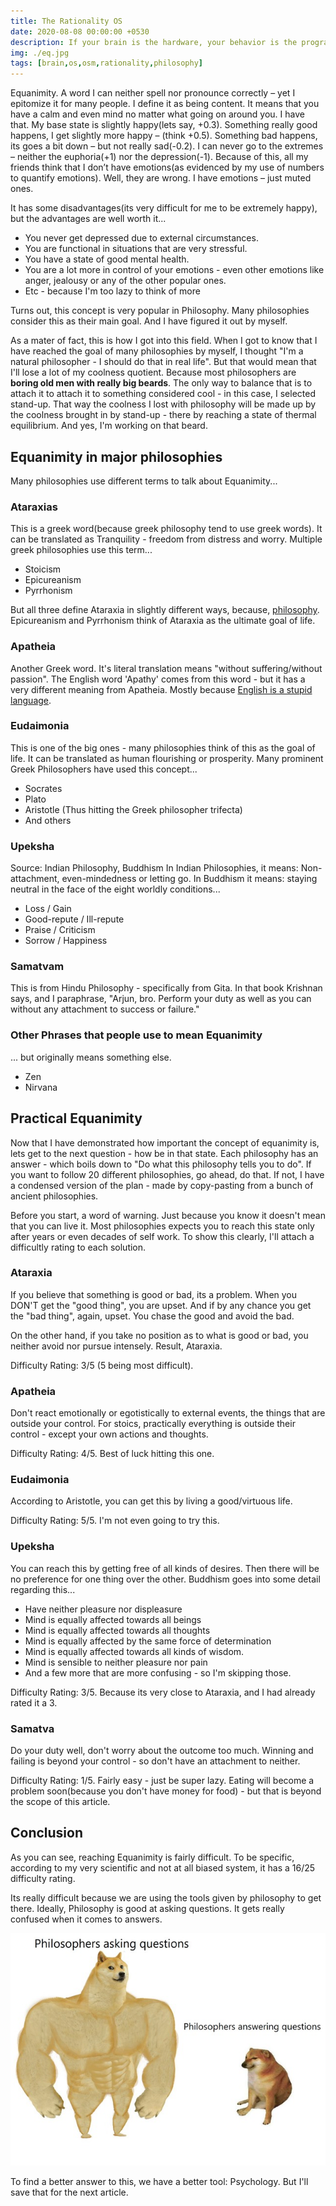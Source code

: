 ```yaml
---
title: The Rationality OS
date: 2020-08-08 00:00:00 +0530
description: If your brain is the hardware, your behavior is the programming. Your attributes or character is the firmware(permanent software that comes bundled with the hardware). It comes with the hardware, its built by other people/external situations – and its very difficult to modify. To get this system to a more functional point, you need a good OS on top of these things – an Operating System for the Mind.
img: ./eq.jpg
tags: [brain,os,osm,rationality,philosophy]
---
```


Equanimity. A word I can neither spell nor pronounce correctly – yet I epitomize it for many people. I define it as being content. It means that you have a calm and even mind no matter what going on around you. I have that. My base state is slightly happy(lets say, +0.3). Something really good happens, I get slightly more happy – (think +0.5). Something bad happens, its goes a bit down – but not really sad(-0.2). I can never go to the extremes – neither the euphoria(+1) nor the depression(-1). Because of this, all my friends think that I don’t have emotions(as evidenced by my use of numbers to quantify emotions). Well, they are wrong. I have emotions – just muted ones.

It has some disadvantages(its very difficult for me to be extremely happy), but the advantages are well worth it...

- You never get depressed due to external circumstances.
- You are functional in situations that are very stressful.
- You have a state of good mental health.
- You are a lot more in control of your emotions - even other emotions like anger, jealousy or any of the other popular ones.
- Etc - because I'm too lazy to think of more

Turns out, this concept is very popular in Philosophy. Many philosophies consider this as their main goal. And I have figured it out by myself.

As a mater of fact, this is how I got into this field. When I got to know that I have reached the goal of many philosophies by myself, I thought "I'm a natural philosopher - I should do that in real life". But that would mean that I'll lose a lot of my coolness quotient. Because most philosophers are **boring old men with really big beards**. The only way to balance that is to attach it to attach it to something considered cool - in this case, I selected stand-up. That way the coolness I lost with philosophy will be made up by the coolness brought in by stand-up - there by reaching a state of thermal equilibrium. And yes, I'm working on that beard.

## Equanimity in major philosophies

Many philosophies use different terms to talk about Equanimity...

### Ataraxias

This is a greek word(because greek philosophy tend to use greek words). It can be translated as Tranquility - freedom from distress and worry. Multiple greek philosophies use this term...

- Stoicism
- Epicureanism
- Pyrrhonism

But all three define Ataraxia in slightly different ways, because, [philosophy](https://www.reddit.com/r/PhilosophyMemes/comments/hrpbu9/my_boi_wittgenstein/). Epicureanism and Pyrrhonism think of Ataraxia as the ultimate goal of life. 

### Apatheia

Another Greek word. It's literal translation means "without suffering/without passion". The English word 'Apathy' comes from this word - but it has a very different meaning from Apatheia. Mostly because [English is a stupid language](http://blog.binnyva.com/2009/05/useless-skills-ability-to-spell-part-1-english/).

### Eudaimonia

This is one of the big ones - many philosophies think of this as the goal of life. It can be translated as human flourishing or prosperity. Many prominent Greek Philosophers have used this concept...
- Socrates
- Plato
- Aristotle (Thus hitting the Greek philosopher trifecta)
- And others

### Upeksha

Source: Indian Philosophy, Buddhism
In Indian Philosophies, it means: Non-attachment, even-mindedness or letting go. 
In Buddhism it means: staying neutral in the face of the eight worldly conditions... 
- Loss / Gain
- Good-repute / Ill-repute
- Praise / Criticism
- Sorrow / Happiness

### Samatvam

This is from Hindu Philosophy - specifically from Gita. In that book Krishnan says, and I paraphrase, "Arjun, bro. Perform your duty as well as you can without any attachment to success or failure." 

### Other Phrases that people use to mean Equanimity

... but originally means something else.

- Zen
- Nirvana

## Practical Equanimity

Now that I have demonstrated how important the concept of equanimity is, lets get to the next question - how be in that state. Each philosophy has an answer - which boils down to "Do what this philosophy tells you to do". If you want to follow 20 different philosophies, go ahead, do that. If not, I have a condensed version of the plan - made by copy-pasting from a bunch of ancient philosophies.

Before you start, a word of warning. Just because you know it doesn't mean that you can live it. Most philosophies expects you to reach this state only after years or even decades of self work. To show this clearly, I'll attach a difficultly rating to each solution.

### Ataraxia

If you believe that something is good or bad, its a problem. When you DON'T get the "good thing", you are upset. And if by any chance you get the "bad thing", again, upset. You chase the good and avoid the bad.

On the other hand, if you take no position as to what is good or bad, you neither avoid nor pursue intensely. Result, Ataraxia. 

Difficulty Rating: 3/5 (5 being most difficult).

### Apatheia

Don't react emotionally or egotistically to external events, the things that are outside your control. For stoics, practically everything is outside their control - except your own actions and thoughts.

Difficulty Rating: 4/5. Best of luck hitting this one.

### Eudaimonia

According to Aristotle, you can get this by living a good/virtuous life.

Difficulty Rating: 5/5. I'm not even going to try this.

### Upeksha

You can reach this by getting free of all kinds of desires. Then there will be no preference for one thing over the other. Buddhism goes into some detail regarding this...

- Have neither pleasure nor displeasure
- Mind is equally affected towards all beings
- Mind is equally affected towards all thoughts
- Mind is equally affected by the same force of determination
- Mind is equally affected towards all kinds of wisdom.
- Mind is sensible to neither pleasure nor pain
- And a few more that are more confusing - so I'm skipping those.

Difficulty Rating: 3/5. Because its very close to Ataraxia, and I had already rated it a 3.

### Samatva

Do your duty well, don't worry about the outcome too much. Winning and failing is beyond your control - so don't have an attachment to neither.

Difficulty Rating: 1/5. Fairly easy - just be super lazy. Eating will become a problem soon(because you don't have money for food) - but that is beyond the scope of this article. 

## Conclusion

As you can see, reaching Equanimity is fairly difficult. To be specific, according to my very scientific and not at all biased system, it has a 16/25 difficulty rating. 

Its really difficult because we are using the tools given by philosophy to get there. Ideally, Philosophy is good at asking questions. It gets really confused when it comes to answers.

![Philosophers when asking question vs Philosophers when answering them](./phil_questions_vs_answers.jpg)

To find a better answer to this, we have a better tool: Psychology. But I'll save that for the next article.